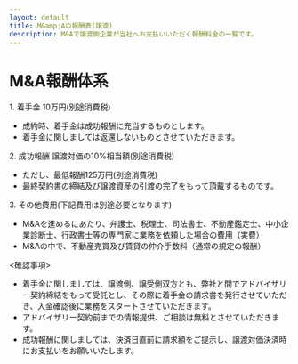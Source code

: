```yaml
---
layout: default
title: M&amp;Aの報酬表(譲渡)
description: M&Aで譲渡側企業が当社へお支払いいただく報酬料金の一覧です。
---
```


<div class="uk-section">
  <div class="uk-container">
    <div uk-grid>
      <div class="uk-width-auto">
        <h1 class="uk-heading-line"><span>M&amp;A報酬体系</span></h1>
        <p class="uk-text-large uk-text-bold uk-margin-medium-top">1. 着手金 10万円(別途消費税)</p>
        <ul>
          <li>成約時、着手金は成功報酬に充当するものとします。</li>
          <li>着手金に関しましては返還しないものとさせていただきます。</li>
        </ul>
        <p class="uk-text-large uk-text-bold uk-margin-medium-top">2. 成功報酬 譲渡対価の10&#37;相当額(別途消費税)</p>
        <ul>
          <li>ただし、最低報酬125万円(別途消費税)</li>
          <li>最終契約書の締結及び譲渡資産の引渡の完了をもって頂戴するものです。</li>
        </ul>
        <p class="uk-text-large uk-text-bold uk-margin-medium-top">3. その他費用(下記費用は別途必要となります)</p>
        <ul>
          <li>M&Aを進めるにあたり、弁護士、税理士、司法書士、不動産鑑定士、中小企業診断士、行政書士等の専門家に業務を依頼した場合の費用（実費）</li>
          <li>M&Aの中で、不動産売買及び賃貸の仲介手数料（通常の規定の報酬）</li>
        </ul>
        <p class="uk-margin-medium-top">&lt;確認事項&gt;</p>
        <ul>
          <li>着手金に関しましては、譲渡側、譲受側双方とも、弊社と間でアドバイザリー契約締結をもって受託とし、その際に着手金の請求書を発行させていただき、入金確認後に業務をスタートさせていただきます。</li>
          <li>アドバイザリー契約前までの情報提供、ご相談は無料とさせていただきます。</li>
          <li>成功報酬に関しましては、決済日直前に請求額をご提示し、譲渡対価決済時にお支払いをお願いいたします。</li>
        </ul>
      </div>
    </div>
  </div>
</div>
